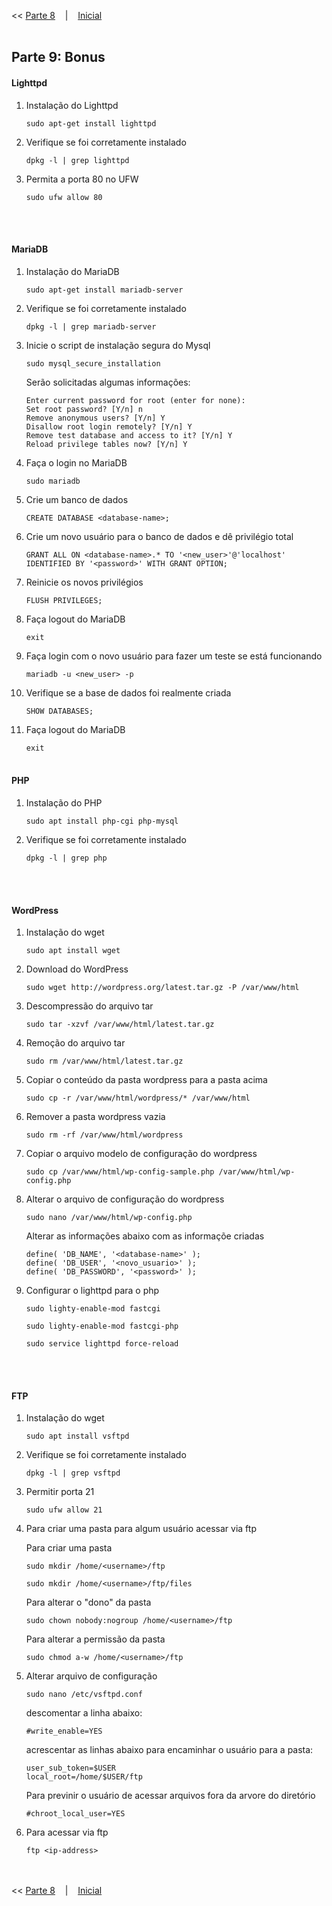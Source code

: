 << [Parte 8](https://github.com/vangoncalez/42sp_born2beroot/blob/main/parte_08.md) &nbsp;&nbsp;&nbsp;|&nbsp;&nbsp;&nbsp; [Inicial](https://github.com/vangoncalez/42sp_born2beroot) 
<br><br>

## Parte 9: Bonus

#### Lighttpd

1. Instalação do Lighttpd

    `sudo apt-get install lighttpd`
    
2. Verifique se foi corretamente instalado

    `dpkg -l | grep lighttpd`
    
3. Permita a porta 80 no UFW

    `sudo ufw allow 80`
    
    
    
<br><br>
#### MariaDB 

1. Instalação do MariaDB

    `sudo apt-get install mariadb-server`

2. Verifique se foi corretamente instalado

    `dpkg -l | grep mariadb-server`
    
3. Inicie o script de instalação segura do Mysql

    `sudo mysql_secure_installation`
    
    Serão solicitadas algumas informações:
    ```
    Enter current password for root (enter for none): 
    Set root password? [Y/n] n
    Remove anonymous users? [Y/n] Y
    Disallow root login remotely? [Y/n] Y
    Remove test database and access to it? [Y/n] Y
    Reload privilege tables now? [Y/n] Y
    ```
    
4. Faça o login no MariaDB

    `sudo mariadb`

5. Crie um banco de dados

    `CREATE DATABASE <database-name>;`
    
6. Crie um novo usuário para o banco de dados e dê privilégio total

    `GRANT ALL ON <database-name>.* TO '<new_user>'@'localhost' IDENTIFIED BY '<password>' WITH GRANT OPTION;`

7. Reinicie os novos privilégios

    `FLUSH PRIVILEGES;`
    
8. Faça logout do MariaDB

    `exit`
    
9. Faça login com o novo usuário para fazer um teste se está funcionando

    `mariadb -u <new_user> -p`
    
10. Verifique se a base de dados foi realmente criada

    `SHOW DATABASES;`

11. Faça logout do MariaDB

    `exit`
<br><br>
#### PHP 

1. Instalação do PHP

    `sudo apt install php-cgi php-mysql`

2. Verifique se foi corretamente instalado

    `dpkg -l | grep php`
    
<br><br>
#### WordPress 

1. Instalação do wget

    `sudo apt install wget`
    
2. Download do WordPress

    `sudo wget http://wordpress.org/latest.tar.gz -P /var/www/html`
    
3. Descompressão do arquivo tar

    `sudo tar -xzvf /var/www/html/latest.tar.gz`
    
4. Remoção do arquivo tar    

    `sudo rm /var/www/html/latest.tar.gz`
    
5. Copiar o conteúdo da pasta wordpress para a pasta acima  

    `sudo cp -r /var/www/html/wordpress/* /var/www/html`
    
6. Remover a pasta wordpress vazia

    `sudo rm -rf /var/www/html/wordpress`

7. Copiar o arquivo modelo de configuração do wordpress

    `sudo cp /var/www/html/wp-config-sample.php /var/www/html/wp-config.php`

8. Alterar o arquivo de configuração do wordpress

    `sudo nano /var/www/html/wp-config.php`
    
    Alterar as informações abaixo com as informaçõe criadas

    ```
    define( 'DB_NAME', '<database-name>' );
    define( 'DB_USER', '<novo_usuario>' );
    define( 'DB_PASSWORD', '<password>' );
    ```
  
 9. Configurar o lighttpd para o php

    `sudo lighty-enable-mod fastcgi`

    `sudo lighty-enable-mod fastcgi-php`
    
    `sudo service lighttpd force-reload`
  
<br><br>
#### FTP 

1. Instalação do wget

    `sudo apt install vsftpd`

2. Verifique se foi corretamente instalado

    `dpkg -l | grep vsftpd`
    
3. Permitir porta 21

    `sudo ufw allow 21`
    

4. Para criar uma pasta para algum usuário acessar via ftp

    Para criar uma pasta
    
    `sudo mkdir /home/<username>/ftp`
    
    `sudo mkdir /home/<username>/ftp/files`
    
    Para alterar o "dono" da pasta 
    
    `sudo chown nobody:nogroup /home/<username>/ftp`
    
    Para alterar a permissão da pasta 
    
    `sudo chmod a-w /home/<username>/ftp`

5. Alterar arquivo de configuração     

    `sudo nano /etc/vsftpd.conf`
    
    descomentar a linha abaixo:

    `#write_enable=YES`
    
    acrescentar as linhas abaixo para encaminhar o usuário para a pasta:
    
    ```
    user_sub_token=$USER
    local_root=/home/$USER/ftp
    ```
    
    Para previnir o usuário de acessar arquivos fora da arvore do diretório
   
    `#chroot_local_user=YES`
    
6. Para acessar via ftp 

    `ftp <ip-address>`
    
    

<br><br>
<< [Parte 8](https://github.com/vangoncalez/42sp_born2beroot/blob/main/parte_08.md) &nbsp;&nbsp;&nbsp;|&nbsp;&nbsp;&nbsp; [Inicial](https://github.com/vangoncalez/42sp_born2beroot) 
